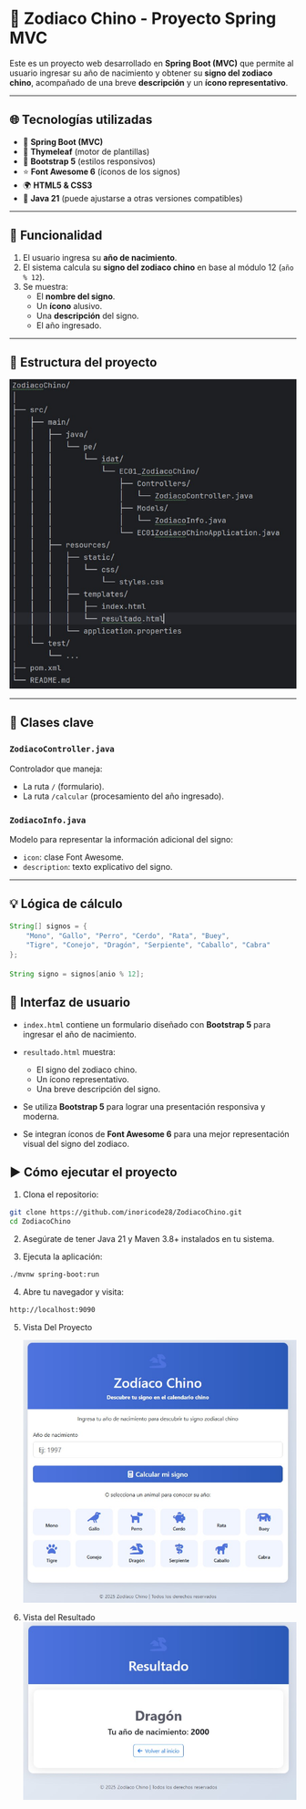 # 🐉 Zodiaco Chino - Proyecto Spring MVC

Este es un proyecto web desarrollado en **Spring Boot (MVC)** que permite al usuario ingresar su año de nacimiento y obtener su **signo del zodiaco chino**, acompañado de una breve **descripción** y un **ícono representativo**.

---

## 🌐 Tecnologías utilizadas

- 🔧 **Spring Boot (MVC)**
- 🎨 **Thymeleaf** (motor de plantillas)
- 💅 **Bootstrap 5** (estilos responsivos)
- ⭐ **Font Awesome 6** (íconos de los signos)
- 🌍 **HTML5 & CSS3**
- 🧪 **Java 21** (puede ajustarse a otras versiones compatibles)

---

## 🚀 Funcionalidad

1. El usuario ingresa su **año de nacimiento**.
2. El sistema calcula su **signo del zodiaco chino** en base al módulo 12 (`año % 12`).
3. Se muestra:
    - El **nombre del signo**.
    - Un **ícono** alusivo.
    - Una **descripción** del signo.
    - El año ingresado.

---

## 📁 Estructura del proyecto

![Zodiaco Chino](Estructura.jpg)

---

## 📝 Clases clave

### `ZodiacoController.java`
Controlador que maneja:
- La ruta `/` (formulario).
- La ruta `/calcular` (procesamiento del año ingresado).

### `ZodiacoInfo.java`
Modelo para representar la información adicional del signo:
- `icon`: clase Font Awesome.
- `description`: texto explicativo del signo.

---

## 💡 Lógica de cálculo

```java
String[] signos = {
    "Mono", "Gallo", "Perro", "Cerdo", "Rata", "Buey",
    "Tigre", "Conejo", "Dragón", "Serpiente", "Caballo", "Cabra"
};

String signo = signos[anio % 12];
 ```
## 🎨 Interfaz de usuario

- `index.html` contiene un formulario diseñado con **Bootstrap 5** para ingresar el año de nacimiento.
- `resultado.html` muestra:
   - El signo del zodiaco chino.
   - Un ícono representativo.
   - Una breve descripción del signo.

- Se utiliza **Bootstrap 5** para lograr una presentación responsiva y moderna.
- Se integran íconos de **Font Awesome 6** para una mejor representación visual del signo del zodiaco.

## ▶️ Cómo ejecutar el proyecto

1. Clona el repositorio:

```bash
git clone https://github.com/inoricode28/ZodiacoChino.git
cd ZodiacoChino
 ```
2. Asegúrate de tener Java 21 y Maven 3.8+ instalados en tu sistema.

3. Ejecuta la aplicación:
```bash
./mvnw spring-boot:run
 ```
4. Abre tu navegador y visita:
```bash
http://localhost:9090
 ```
5. Vista Del Proyecto

   ![Zodiaco Chino](Inicio.jpg)
6. Vista del Resultado
   ![Zodiaco Chino](Resultado.jpg)





